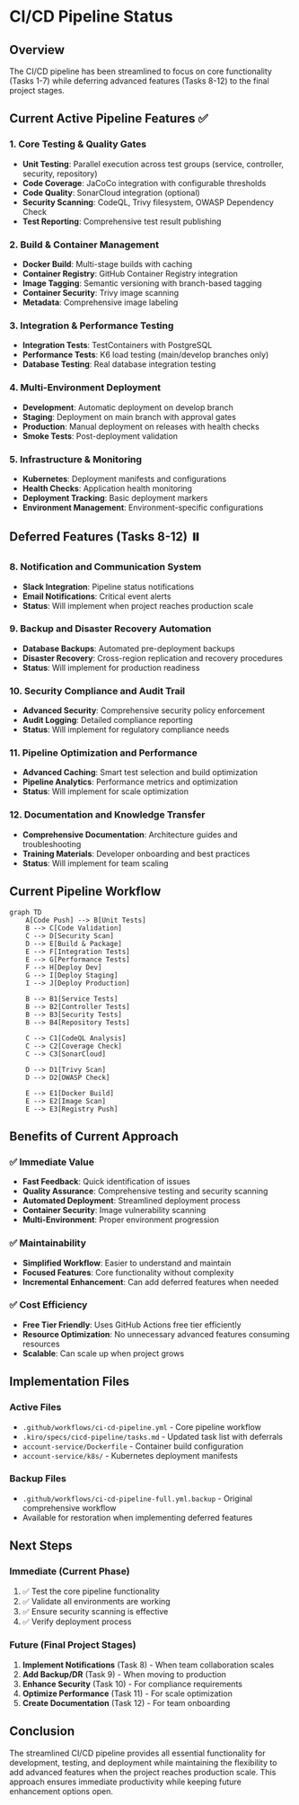 # CI/CD Pipeline Status

## Overview
The CI/CD pipeline has been streamlined to focus on core functionality (Tasks 1-7) while deferring advanced features (Tasks 8-12) to the final project stages.

## Current Active Pipeline Features ✅

### 1. Core Testing & Quality Gates
- **Unit Testing**: Parallel execution across test groups (service, controller, security, repository)
- **Code Coverage**: JaCoCo integration with configurable thresholds
- **Code Quality**: SonarCloud integration (optional)
- **Security Scanning**: CodeQL, Trivy filesystem, OWASP Dependency Check
- **Test Reporting**: Comprehensive test result publishing

### 2. Build & Container Management
- **Docker Build**: Multi-stage builds with caching
- **Container Registry**: GitHub Container Registry integration
- **Image Tagging**: Semantic versioning with branch-based tagging
- **Container Security**: Trivy image scanning
- **Metadata**: Comprehensive image labeling

### 3. Integration & Performance Testing
- **Integration Tests**: TestContainers with PostgreSQL
- **Performance Tests**: K6 load testing (main/develop branches only)
- **Database Testing**: Real database integration testing

### 4. Multi-Environment Deployment
- **Development**: Automatic deployment on develop branch
- **Staging**: Deployment on main branch with approval gates
- **Production**: Manual deployment on releases with health checks
- **Smoke Tests**: Post-deployment validation

### 5. Infrastructure & Monitoring
- **Kubernetes**: Deployment manifests and configurations
- **Health Checks**: Application health monitoring
- **Deployment Tracking**: Basic deployment markers
- **Environment Management**: Environment-specific configurations

## Deferred Features (Tasks 8-12) ⏸️

### 8. Notification and Communication System
- **Slack Integration**: Pipeline status notifications
- **Email Notifications**: Critical event alerts
- **Status**: Will implement when project reaches production scale

### 9. Backup and Disaster Recovery Automation
- **Database Backups**: Automated pre-deployment backups
- **Disaster Recovery**: Cross-region replication and recovery procedures
- **Status**: Will implement for production readiness

### 10. Security Compliance and Audit Trail
- **Advanced Security**: Comprehensive security policy enforcement
- **Audit Logging**: Detailed compliance reporting
- **Status**: Will implement for regulatory compliance needs

### 11. Pipeline Optimization and Performance
- **Advanced Caching**: Smart test selection and build optimization
- **Pipeline Analytics**: Performance metrics and optimization
- **Status**: Will implement for scale optimization

### 12. Documentation and Knowledge Transfer
- **Comprehensive Documentation**: Architecture guides and troubleshooting
- **Training Materials**: Developer onboarding and best practices
- **Status**: Will implement for team scaling

## Current Pipeline Workflow

```mermaid
graph TD
    A[Code Push] --> B[Unit Tests]
    B --> C[Code Validation]
    C --> D[Security Scan]
    D --> E[Build & Package]
    E --> F[Integration Tests]
    E --> G[Performance Tests]
    F --> H[Deploy Dev]
    G --> I[Deploy Staging]
    I --> J[Deploy Production]
    
    B --> B1[Service Tests]
    B --> B2[Controller Tests]
    B --> B3[Security Tests]
    B --> B4[Repository Tests]
    
    C --> C1[CodeQL Analysis]
    C --> C2[Coverage Check]
    C --> C3[SonarCloud]
    
    D --> D1[Trivy Scan]
    D --> D2[OWASP Check]
    
    E --> E1[Docker Build]
    E --> E2[Image Scan]
    E --> E3[Registry Push]
```

## Benefits of Current Approach

### ✅ Immediate Value
- **Fast Feedback**: Quick identification of issues
- **Quality Assurance**: Comprehensive testing and security scanning
- **Automated Deployment**: Streamlined deployment process
- **Container Security**: Image vulnerability scanning
- **Multi-Environment**: Proper environment progression

### ✅ Maintainability
- **Simplified Workflow**: Easier to understand and maintain
- **Focused Features**: Core functionality without complexity
- **Incremental Enhancement**: Can add deferred features when needed

### ✅ Cost Efficiency
- **Free Tier Friendly**: Uses GitHub Actions free tier efficiently
- **Resource Optimization**: No unnecessary advanced features consuming resources
- **Scalable**: Can scale up when project grows

## Implementation Files

### Active Files
- `.github/workflows/ci-cd-pipeline.yml` - Core pipeline workflow
- `.kiro/specs/cicd-pipeline/tasks.md` - Updated task list with deferrals
- `account-service/Dockerfile` - Container build configuration
- `account-service/k8s/` - Kubernetes deployment manifests

### Backup Files
- `.github/workflows/ci-cd-pipeline-full.yml.backup` - Original comprehensive workflow
- Available for restoration when implementing deferred features

## Next Steps

### Immediate (Current Phase)
1. ✅ Test the core pipeline functionality
2. ✅ Validate all environments are working
3. ✅ Ensure security scanning is effective
4. ✅ Verify deployment process

### Future (Final Project Stages)
1. **Implement Notifications** (Task 8) - When team collaboration scales
2. **Add Backup/DR** (Task 9) - When moving to production
3. **Enhance Security** (Task 10) - For compliance requirements
4. **Optimize Performance** (Task 11) - For scale optimization
5. **Create Documentation** (Task 12) - For team onboarding

## Conclusion

The streamlined CI/CD pipeline provides all essential functionality for development, testing, and deployment while maintaining the flexibility to add advanced features when the project reaches production scale. This approach ensures immediate productivity while keeping future enhancement options open.